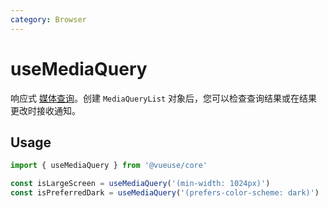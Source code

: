 ```yaml
---
category: Browser
---
```


# useMediaQuery

响应式 [媒体查询](https://developer.mozilla.org/en-US/docs/Web/CSS/Media_Queries/Testing_media_queries)。创建 `MediaQueryList` 对象后，您可以检查查询结果或在结果更改时接收通知。


## Usage

```js
import { useMediaQuery } from '@vueuse/core'

const isLargeScreen = useMediaQuery('(min-width: 1024px)')
const isPreferredDark = useMediaQuery('(prefers-color-scheme: dark)')
```
